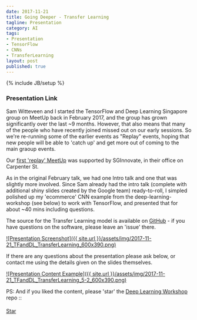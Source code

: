 ```yaml
---
date: 2017-11-21
title: Going Deeper - Transfer Learning
tagline: Presentation
category: AI
tags:
- Presentation
- TensorFlow
- CNNs
- TransferLearning
layout: post
published: true
---
```

{% include JB/setup %}



### Presentation Link

Sam Witteveen and I started the TensorFlow and Deep Learning Singapore group on MeetUp back in February 2017, and the 
group has grown significantly over the last ~9 months.  However, that also means that
many of the people who have recently joined missed out on our early sessions.  So we're re-running
some of the earlier events as "Replay" events, hoping that new people will be able to 'catch up'
and get more out of coming to the main graoup events.  

Our [first 'replay' MeetUp](https://www.meetup.com/TensorFlow-and-Deep-Learning-Singapore/events/244988340/) 
was supported by SGInnovate, in their office on Carpenter St.

As in the original February talk, we had one Intro talk and one that was slightly more involved.  Since Sam
already had the intro talk (complete with additional shiny slides created by the Google team) ready-to-roll, 
I simpled polished up my 'ecommerce' CNN example from the deep-learning-workshop (see below)
to work with TensorFlow, and presented that for about ~40 mins including questions. 

The source for the Transfer Learning model is available on 
<a href="https://github.com/mdda/deep-learning-workshop" target="_blank">GitHub</a> - if 
you have questions on the software, please leave an 'issue' there.


<a href="http://redcatlabs.com/2017-11-21_TFandDL_TransferLearning/" target="_blank">
![Presentation Screenshot]({{ site.url }}/assets/img/2017-11-21_TFandDL_TransferLearning_600x390.png)
</a>

If there are any questions about the presentation please ask below, 
or contact me using the details given on the slides themselves.

<a href="http://redcatlabs.com/2017-11-21_TFandDL_TransferLearning/#/5/2" target="_blank">
![Presentation Content Example]({{ site.url }}/assets/img/2017-11-21_TFandDL_TransferLearning_5-2_600x390.png)
</a>



PS:  And if you liked the content, please 'star' the <a href="https://github.com/mdda/deep-learning-workshop" target="_blank">Deep Learning Workshop</a> repo ::
<!-- From :: https://buttons.github.io/ -->
<!-- Place this tag where you want the button to render. -->
<span style="position:relative;top:5px;">
<a aria-label="Star mdda/deep-learning-workshop on GitHub" data-count-aria-label="# stargazers on GitHub" data-count-api="/repos/mdda/deep-learning-workshop#stargazers_count" data-count-href="/mdda/deep-learning-workshop/stargazers" data-icon="octicon-star" href="https://github.com/mdda/deep-learning-workshop" class="github-button">Star</a>
<!-- Place this tag right after the last button or just before your close body tag. -->
<script async defer id="github-bjs" src="https://buttons.github.io/buttons.js"></script>
</span>

